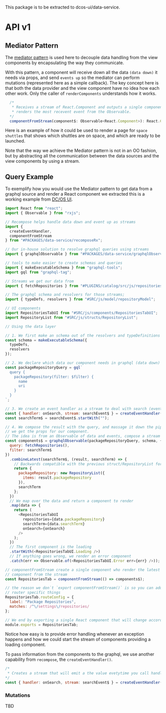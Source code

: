 This package is to be extracted to dcos-ui/data-service.

# API v1

## Mediator Pattern

The [mediator pattern](https://en.wikipedia.org/wiki/Mediator_pattern) is used here
to decouple data handling from the view components by encapsulating the way they
communicate. 

With this pattern, a component will receive down all the data `(data down)` it needs via props,
and send `events up` so the mediator can perform mutations (represented here as a simple callback). 
The key concept here is that both the data provider and the view component have no idea how each other work.
Only the caller of `renderComponents` understands how it works.  

```js
  /*
   * Receives a stream of React.Component and outputs a single components that 
   * renders the most recevent event from the Observable.
  */
  componentFromStream(component$: Observable<React.Component>): React.Component;
```

Here is an example of how it could be used to render a page for `space shuttles`
that shows which shuttles are on space, and which are ready to be launched.

Note that the way we achieve the Mediator pattern is not in an OO fashion, but
by abstracting all the communication between the data sources and the view components
by using a stream.

## Query Example

To exemplify how you would use the Mediator pattern to get data from a graphql
source and render a React component we extracted this is a working example from 
[DC/OS UI](https://github.com/dcos/dcos-ui/).

```js
import React from "react";
import { Observable } from "rxjs";

// Recompose helps handle data down and event up as streams
import {
  createEventHandler,
  componentFromStream
} from "#PACKAGES/data-service/recomposeRx";

// Our in-house solution to resolve graphql queries using streams
import { graphqlObservable } from "#PACKAGES/data-service/graphqlObservable";

// tools to make easier to create schemas and queries
import { makeExecutableSchema } from "graphql-tools";
import gql from "graphql-tag";

// Streams we get our data from
import { fetchRepositories } from "#PLUGINS/catalog/src/js/repositories/repositoriesStream";

// The graphql schema and resolvers for those streams;
import { typeDefs, resolvers } from "#SRC/js/model/repositoryModel";

// UI components
import RepositoriesTabUI from "#SRC/js/components/RepositoriesTabUI";
import RepositoryList from "#SRC/js/structs/RepositoryList";

// Using the data layer

// 1. We first make an schema out of the resolvers and typeDefinitions
const schema = makeExecutableSchema({
  typeDefs,
  resolvers
});

// 2. We declare which data our component needs in graphql (data down)
const packageRepositoryQuery = gql`
  query {
    packageRepository(filter: $filter) {
      name
      uri
    }
  }
`;

// 3. We create an event handler as a stream to deal with search (events up)
const { handler: onSearch, stream: searchEvent$ } = createEventHandler();
const searchTerm$ = searchEvent$.startWith("");

// 4. We compose the result with the query, and massage it down the pipe until
// we get the props for our component.
// The idea is from an Observable of data and events, compose a stream o React.Components
const components$ = graphqlObservable(packageRepositoryQuery, schema, {
  query: fetchRepositories(),
  filter: searchTerm$
})
  .combineLatest(searchTerm$, (result, searchTerm) => {
    // Backwards compatible with the previous struct/RepositoryList for packages
    return {
      packageRepository: new RepositoryList({
        items: result.packageRepository
      }),
      searchTerm
    };
  })
  // We map over the data and return a component to render
  .map(data => {
    return (
      <RepositoriesTabUI
        repositories={data.packageRepository}
        searchTerm={data.searchTerm}
        onSearch={onSearch}
      />
    );
  })
  // The first component is the loading
  .startWith(<RepositoriesTabUI.Loading />)
  // If anything goes wrong, we render an error component
  .catch(err => Observable.of(<RepositoriesTabUI.Error err={err} />));

// componentFromStream create a single component who render the latest emitted
// component from the stream
const RepositoriesTab = componentFromStream(() => components$);

// the reason we don`t `export componentFromStream()` is so you can add those
// router specific things
RepositoriesTab.routeConfig = {
  label: "Package Repositories",
  matches: /^\/settings\/repositories/
};

// We end by exporting a single React component that will change according to the stream
module.exports = RepositoriesTab;
```

Notice how easy is to provide error handling whenever an exception happens and how 
we could start the stream of components providing a loading component.

To pass information from the components to the graphql, we use another capability 
from `recompose`, the `createEventHandler()`.

```js
/*
 * Creates a stream that will emit a the value evetytime you call handler(value) 
*/
const { handler: onSearch, stream: searchEvent$ } = createEventHandler();
```

### Mutations

TBD
